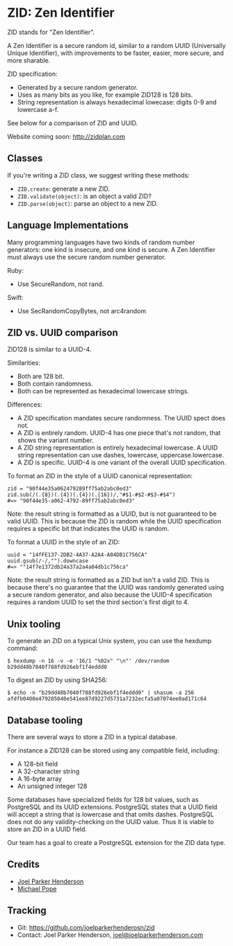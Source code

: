 # ZID: Zen Identifier

ZID stands for "Zen Identifier".

A Zen Identifier is a secure random id, similar to a random UUID (Universally Unique Identifier), with improvements to be faster, easier, more secure, and more sharable.

ZID specification:

  * Generated by a secure random generator.
  * Uses as many bits as you like, for example ZID128 is 128 bits.
  * String representation is always hexadecimal lowecase: digits 0-9 and lowercase a-f.

See below for a comparison of ZID and UUID.

Website coming soon: <a href="http://zidplan.com">http://zidplan.com</a>

## Classes

If you're writing a ZID class, we suggest writing these methods:

  * `ZID.create`: generate a new ZID.
  * `ZID.validate(object)`: is an object a valid ZID?
  * `ZID.parse(object)`: parse an object to a new ZID.

## Language Implementations

Many programming languages have two kinds of random number generators: one kind is insecure, and one kind is secure. A Zen Identifier must always use the secure random number generator.

Ruby:

  * Use SecureRandom, not rand.

Swift:

  * Use SecRandomCopyBytes, not arc4random

## ZID vs. UUID comparison

ZID128 is similar to a UUID-4.

Similarities:

  * Both are 128 bit.
  * Both contain randomness.
  * Both can be represented as hexadecimal lowercase strings.

Differences:

  * A ZID specification mandates secure randomness. The UUID spect does not.
  * A ZID is entirely random. UUID-4 has one piece that's not random, that shows the variant number.
  * A ZID string representation is entirely hexadecimal lowercase. A UUID string representation can use dashes, lowercase, uppercase.lowercase.
  * A ZID is specific. UUID-4 is one variant of the overall UUID specification.

To format an ZID in the style of a UUID canonical representation:

    zid = "90f44e35a062479289ff75ab2abc0ed3"
    zid.sub(/(.{8})(.{4})(.{4})(.{16})/,"#$1-#$2-#$3-#$4")
    #=> "90f44e35-a062-4792-89ff75ab2abc0ed3"

Note: the result string is formatted as a UUID, but is not guaranteed to be valid UUID. This is because the ZID is random while the UUID specification requires a specific bit that indicates the UUID is random.

To format a UUID in the style of an ZID:

    uuid = "14fFE137-2DB2-4A37-A2A4-A04DB1C756CA"
    uuid.gsub(/-/,"").downcase
    #=> ""14f7e1372db24a37a2a4a04db1c756ca"

Note: the result string is formatted as a ZID but isn't a valid ZID. This is because there's no guarantee that the UUID was randomly generated using a secure random generator, and also because the UUID-4 specification requires a random UUID to set the third section's first digit to 4.


## Unix tooling

To generate an ZID on a typical Unix system, you can use the hexdump command:

    $ hexdump -n 16 -v -e '16/1 "%02x" "\n"' /dev/random
    b29dd48b7040f788fd926ebf1f4eddd0

To digest an ZID by using SHA256:

    $ echo -n "b29dd48b7040f788fd926ebf1f4eddd0" | shasum -a 256
    afdfb0400e479285040e541ee87d9227d5731a7232ecfa5a07074ee0ad171c64


## Database tooling

There are several ways to store a ZID in a typical database.

For instance a ZID128 can be stored using any compatible field, including:

  * A 128-bit field
  * A 32-character string
  * A 16-byte array
  * An unsigned integer 128

Some databases have specialized fields for 128 bit values, such as PostgreSQL and its UUID extensions. PostgreSQL states that a UUID field will accept a string that is lowercase and that omits dashes. PostgreSQL does not do any validity-checking on the UUID value. Thus it is viable to store an ZID in a UUID field.

Our team has a goal to create a PostgreSQL extension for the ZID data type.

## Credits

* [Joel Parker Henderson](https://github.com/joelparkerhenderson)
* [Michael Pope](https://github.com/amorphid)

## Tracking

* Git: <https://github.com/joelparkerhenderosn/zid>
* Contact: Joel Parker Henderson, <joel@joelparkerhenderson.com>
